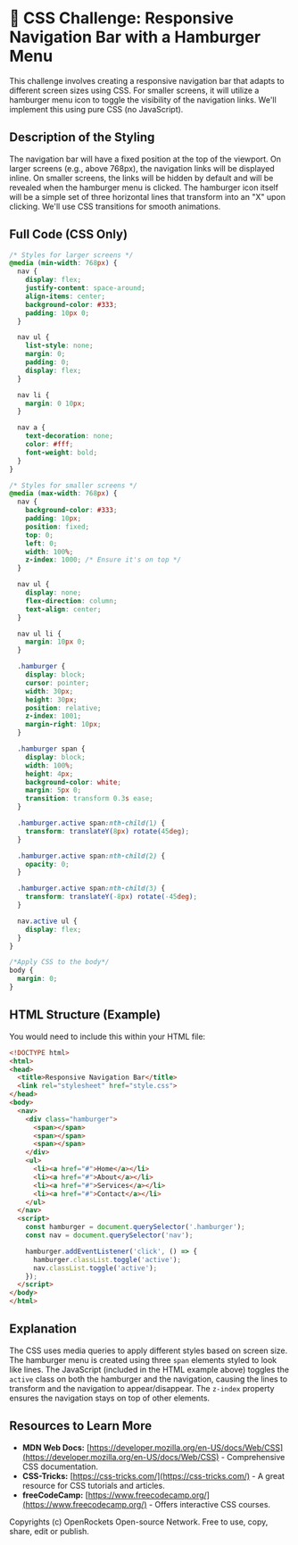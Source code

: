 # 🐞 CSS Challenge: Responsive Navigation Bar with a Hamburger Menu


This challenge involves creating a responsive navigation bar that adapts to different screen sizes using CSS.  For smaller screens, it will utilize a hamburger menu icon to toggle the visibility of the navigation links.  We'll implement this using pure CSS (no JavaScript).

## Description of the Styling

The navigation bar will have a fixed position at the top of the viewport.  On larger screens (e.g., above 768px), the navigation links will be displayed inline.  On smaller screens, the links will be hidden by default and will be revealed when the hamburger menu is clicked. The hamburger icon itself will be a simple set of three horizontal lines that transform into an "X" upon clicking.  We'll use CSS transitions for smooth animations.

## Full Code (CSS Only)

```css
/* Styles for larger screens */
@media (min-width: 768px) {
  nav {
    display: flex;
    justify-content: space-around;
    align-items: center;
    background-color: #333;
    padding: 10px 0;
  }

  nav ul {
    list-style: none;
    margin: 0;
    padding: 0;
    display: flex;
  }

  nav li {
    margin: 0 10px;
  }

  nav a {
    text-decoration: none;
    color: #fff;
    font-weight: bold;
  }
}

/* Styles for smaller screens */
@media (max-width: 768px) {
  nav {
    background-color: #333;
    padding: 10px;
    position: fixed;
    top: 0;
    left: 0;
    width: 100%;
    z-index: 1000; /* Ensure it's on top */
  }

  nav ul {
    display: none;
    flex-direction: column;
    text-align: center;
  }

  nav ul li {
    margin: 10px 0;
  }

  .hamburger {
    display: block;
    cursor: pointer;
    width: 30px;
    height: 30px;
    position: relative;
    z-index: 1001;
    margin-right: 10px;
  }

  .hamburger span {
    display: block;
    width: 100%;
    height: 4px;
    background-color: white;
    margin: 5px 0;
    transition: transform 0.3s ease;
  }

  .hamburger.active span:nth-child(1) {
    transform: translateY(8px) rotate(45deg);
  }

  .hamburger.active span:nth-child(2) {
    opacity: 0;
  }

  .hamburger.active span:nth-child(3) {
    transform: translateY(-8px) rotate(-45deg);
  }

  nav.active ul {
    display: flex;
  }
}

/*Apply CSS to the body*/
body {
  margin: 0;
}
```

## HTML Structure (Example)

You would need to include this within your HTML file:

```html
<!DOCTYPE html>
<html>
<head>
  <title>Responsive Navigation Bar</title>
  <link rel="stylesheet" href="style.css">
</head>
<body>
  <nav>
    <div class="hamburger">
      <span></span>
      <span></span>
      <span></span>
    </div>
    <ul>
      <li><a href="#">Home</a></li>
      <li><a href="#">About</a></li>
      <li><a href="#">Services</a></li>
      <li><a href="#">Contact</a></li>
    </ul>
  </nav>
  <script>
    const hamburger = document.querySelector('.hamburger');
    const nav = document.querySelector('nav');

    hamburger.addEventListener('click', () => {
      hamburger.classList.toggle('active');
      nav.classList.toggle('active');
    });
  </script>
</body>
</html>

```

## Explanation

The CSS uses media queries to apply different styles based on screen size.  The hamburger menu is created using three `span` elements styled to look like lines.  The JavaScript (included in the HTML example above) toggles the `active` class on both the hamburger and the navigation, causing the lines to transform and the navigation to appear/disappear.  The `z-index` property ensures the navigation stays on top of other elements.


## Resources to Learn More

* **MDN Web Docs:** [https://developer.mozilla.org/en-US/docs/Web/CSS](https://developer.mozilla.org/en-US/docs/Web/CSS) - Comprehensive CSS documentation.
* **CSS-Tricks:** [https://css-tricks.com/](https://css-tricks.com/) - A great resource for CSS tutorials and articles.
* **freeCodeCamp:** [https://www.freecodecamp.org/](https://www.freecodecamp.org/) - Offers interactive CSS courses.


Copyrights (c) OpenRockets Open-source Network. Free to use, copy, share, edit or publish.

